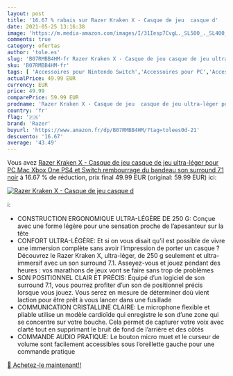 ```yaml
---
layout: post
title: '16.67 % rabais sur Razer Kraken X - Casque de jeu  casque d'
date: 2021-05-25 13:16:38
image: 'https://m.media-amazon.com/images/I/31Iesp7CvgL._SL500_._SL400_.jpg'
comments: true
category: ofertas
author: 'tole.es'
slug: 'B07RMBB4HM-fr Razer Kraken X - Casque de jeu casque de jeu ultra-léger...'
sku: 'B07RMBB4HM-fr'
tags: [ 'Accessoires pour Nintendo Switch','Accessoires pour PC','Accessoires pour Xbox One','Casques gaming pour Nintendo Switch','Casques gaming pour PC','Jeux vidéo','Nintendo Switch:  Consoles, jeux et accessoires','PC: Jeux et accessoires','Xbox One:  Consoles, jeux et accessoires','razer', ]
actualPrice: 49.99 EUR
currency: EUR
price: 49.99
comparePrice: 59.99 EUR
prodname: 'Razer Kraken X - Casque de jeu  casque de jeu ultra-léger pour PC  Mac  Xbox One  PS4 et Switch  rembourrage du bandeau  son surround 7.1  noir'
country: 'fr'
flag: '🇫🇷'
brand: 'Razer'
buyurl: 'https://www.amazon.fr/dp/B07RMBB4HM/?tag=tolees0d-21'
descuento: '16.67'
average: '43.49'
---
```


Vous avez [Razer Kraken X - Casque de jeu  casque de jeu ultra-léger pour PC  Mac  Xbox One  PS4 et Switch  rembourrage du bandeau  son surround 7.1  noir](https://www.amazon.fr/dp/B07RMBB4HM/?tag=tolees0d-21)  à  16.67 % de réduction, prix final  49.99 EUR (original: 59.99 EUR) ici:

[![Razer Kraken X - Casque de jeu  casque d](https://m.media-amazon.com/images/I/31Iesp7CvgL._SL500_._SL400_.jpg)](https://www.amazon.fr/dp/B07RMBB4HM/?tag=tolees0d-21)

ℹ️:

- CONSTRUCTION ERGONOMIQUE ULTRA-LÉGÈRE DE 250 G: Conçue avec une forme légère pour une sensation proche de l’apesanteur sur la tête
- CONFORT ULTRA-LÉGÈRE: Et si on vous disait qu’il est possible de vivre une immersion complète sans avoir l’impression de porter un casque ? Découvrez le Razer Kraken X, ultra-léger, de 250 g seulement et ultra-immersif avec un son surround 7.1. Asseyez-vous et jouez pendant des heures : vos marathons de jeux vont se faire sans trop de problèmes
- SON POSITIONNEL CLAIR ET PRÉCIS: Équipé d’un logiciel de son surround 7.1, vous pourrez profiter d’un son de positionnel précis lorsque vous jouez. Vous serez en mesure de déterminer doù vient laction pour être prêt à vous lancer dans une fusillade
- COMMUNICATION CRISTALLINE CLAIRE: Le microphone flexible et pliable utilise un modèle cardioïde qui enregistre le son d’une zone qui se concentre sur votre bouche. Cela permet de capturer votre voix avec clarté tout en supprimant le bruit de fond de l’arrière et des côtés
- COMMANDE AUDIO PRATIQUE: Le bouton micro muet et le curseur de volume sont facilement accessibles sous l’oreillette gauche pour une commande pratique

[🛒 Achetez-le maintenant!!](https://www.amazon.fr/dp/B07RMBB4HM/?tag=tolees0d-21)
